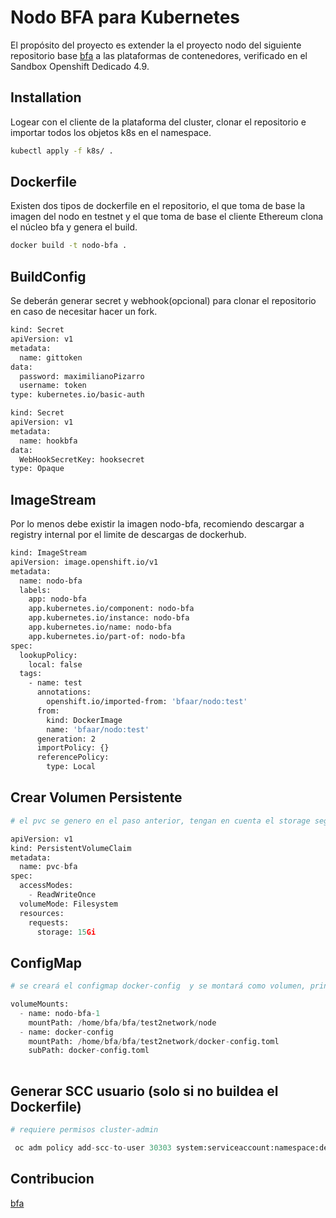 # Nodo BFA para Kubernetes

El propósito del proyecto es extender la el proyecto nodo del siguiente repositorio base [bfa](https://gitlab.bfa.ar/docker/bfanodo) a las plataformas de contenedores, verificado en el Sandbox Openshift Dedicado 4.9.

## Installation

Logear con el cliente de la plataforma del cluster, clonar el repositorio e importar todos los objetos k8s en el namespace.

```bash
kubectl apply -f k8s/ .
```
## Dockerfile

Existen dos tipos de dockerfile en el repositorio, el que toma de base la imagen del nodo en testnet y el que toma de base el cliente Ethereum clona el núcleo bfa y genera el build.

```bash
docker build -t nodo-bfa .
```

## BuildConfig

Se deberán generar secret y webhook(opcional) para clonar el repositorio en caso de necesitar hacer un fork.

```bash
kind: Secret
apiVersion: v1
metadata:
  name: gittoken
data:
  password: maximilianoPizarro
  username: token
type: kubernetes.io/basic-auth

kind: Secret
apiVersion: v1
metadata:
  name: hookbfa
data:
  WebHookSecretKey: hooksecret
type: Opaque

```

## ImageStream

Por lo menos debe existir la imagen nodo-bfa, recomiendo descargar a registry internal por el limite de descargas de dockerhub.

```bash
kind: ImageStream
apiVersion: image.openshift.io/v1
metadata:
  name: nodo-bfa
  labels:
    app: nodo-bfa
    app.kubernetes.io/component: nodo-bfa
    app.kubernetes.io/instance: nodo-bfa
    app.kubernetes.io/name: nodo-bfa
    app.kubernetes.io/part-of: nodo-bfa
spec:
  lookupPolicy:
    local: false
  tags:
    - name: test
      annotations:
        openshift.io/imported-from: 'bfaar/nodo:test'
      from:
        kind: DockerImage
        name: 'bfaar/nodo:test'
      generation: 2
      importPolicy: {}
      referencePolicy:
        type: Local

```

## Crear Volumen Persistente

```python
# el pvc se genero en el paso anterior, tengan en cuenta el storage segun los requerimientos del tipo de nodo a desplegar

apiVersion: v1
kind: PersistentVolumeClaim
metadata:
  name: pvc-bfa
spec:
  accessModes:
    - ReadWriteOnce
  volumeMode: Filesystem
  resources:
    requests:
      storage: 15Gi

```

## ConfigMap

```python
# se creará el configmap docker-config  y se montará como volumen, principal atención a esta sección del DeploymentConfig, existe tambien un .env en donde se pueden sobreescribir las variables de entorno y cambiar de testnet a produccion por ejemplo.

volumeMounts:
  - name: nodo-bfa-1
    mountPath: /home/bfa/bfa/test2network/node
  - name: docker-config
    mountPath: /home/bfa/bfa/test2network/docker-config.toml
    subPath: docker-config.toml                      
                   

```

## Generar SCC usuario (solo si no buildea el Dockerfile)

```python
# requiere permisos cluster-admin

 oc adm policy add-scc-to-user 30303 system:serviceaccount:namespace:default

```

## Contribucion

[bfa](https://bfa.ar/)